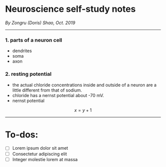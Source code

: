 # Neuroscience self-study notes

_By Zongru (Doris) Shao, Oct. 2019_

***

### 1. parts of a neuron cell

* dendrites
* soma
* axon

### 2. resting potential

* the actual chloride concentrations inside and outside of a neuron are a little different from that of sodium. 
* chloride has a nernst potential about -70 mV.
* nernst potential

$$
x = y + 1
$$

***

# To-dos:

- [ ] Lorem ipsum dolor sit amet
- [ ] Consectetur adipiscing elit
- [ ] Integer molestie lorem at massa